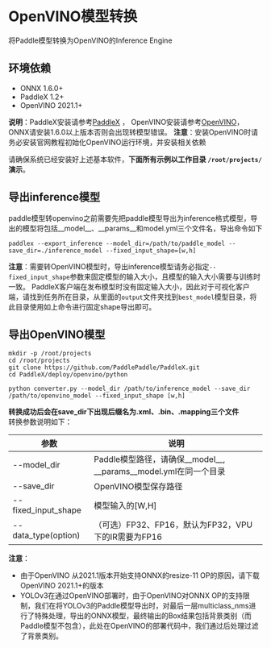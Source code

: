 # OpenVINO模型转换
将Paddle模型转换为OpenVINO的Inference Engine  

## 环境依赖

* ONNX 1.6.0+
* PaddleX 1.2+
* OpenVINO 2021.1+

**说明**：PaddleX安装请参考[PaddleX](https://paddlex.readthedocs.io/zh_CN/develop/install.html) ， OpenVINO安装请参考[OpenVINO](https://docs.openvinotoolkit.org/latest/index.html)，ONNX请安装1.6.0以上版本否则会出现转模型错误。
**注意**：安装OpenVINO时请务必安装官网教程初始化OpenVINO运行环境，并安装相关依赖  

请确保系统已经安装好上述基本软件，**下面所有示例以工作目录 `/root/projects/`演示**。

## 导出inference模型
paddle模型转openvino之前需要先把paddle模型导出为inference格式模型，导出的模型将包括__model__、__params__和model.yml三个文件名，导出命令如下
```
paddlex --export_inference --model_dir=/path/to/paddle_model --save_dir=./inference_model --fixed_input_shape=[w,h]
```

**注意**：需要转OpenVINO模型时，导出inference模型请务必指定`--fixed_input_shape`参数来固定模型的输入大小，且模型的输入大小需要与训练时一致。 PaddleX客户端在发布模型时没有固定输入大小，因此对于可视化客户端，请找到任务所在目录，从里面的`output`文件夹找到`best_model`模型目录，将此目录使用如上命令进行固定shape导出即可。

## 导出OpenVINO模型

```
mkdir -p /root/projects
cd /root/projects
git clone https://github.com/PaddlePaddle/PaddleX.git
cd PaddleX/deploy/openvino/python

python converter.py --model_dir /path/to/inference_model --save_dir /path/to/openvino_model --fixed_input_shape [w,h]
```
**转换成功后会在save_dir下出现后缀名为.xml、.bin、.mapping三个文件**  
转换参数说明如下：

|  参数   | 说明  |
|  ----  | ----  |
| --model_dir  | Paddle模型路径，请确保__model__, \_\_params__model.yml在同一个目录|
| --save_dir  | OpenVINO模型保存路径 |
| --fixed_input_shape  | 模型输入的[W,H] |
| --data_type(option)  | （可选）FP32、FP16，默认为FP32，VPU下的IR需要为FP16 |  

**注意**：
- 由于OpenVINO 从2021.1版本开始支持ONNX的resize-11 OP的原因，请下载OpenVINO 2021.1+的版本
- YOLOv3在通过OpenVINO部署时，由于OpenVINO对ONNX OP的支持限制，我们在将YOLOv3的Paddle模型导出时，对最后一层multiclass_nms进行了特殊处理，导出的ONNX模型，最终输出的Box结果包括背景类别（而Paddle模型不包含），此处在OpenVINO的部署代码中，我们通过后处理过滤了背景类别。
